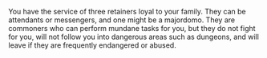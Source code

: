 You have the service of three retainers loyal to your family.
They can be attendants or messengers, and one
might be a majordomo. They are commoners who
can perform mundane tasks for you, but they do not fight
for you, will not follow you into dangerous areas
such as dungeons, and will leave if they are frequently
endangered or abused.